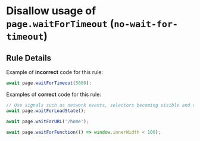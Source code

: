# Disallow usage of `page.waitForTimeout` (`no-wait-for-timeout`)

## Rule Details

Example of **incorrect** code for this rule:

```javascript
await page.waitForTimeout(5000);
```

Examples of **correct** code for this rule:

```javascript
// Use signals such as network events, selectors becoming visible and others instead.
await page.waitForLoadState();

await page.waitForURL('/home');

await page.waitForFunction(() => window.innerWidth < 100);
```
